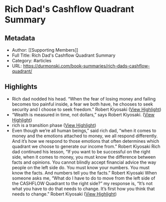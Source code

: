 # Rich Dad's Cashflow Quadrant Summary

## Metadata
- Author: [[Supporting Members]]
- Full Title: Rich Dad's Cashflow Quadrant Summary
- Category: #articles
- URL: https://durmonski.com/book-summaries/rich-dads-cashflow-quadrant/

## Highlights
- Rich dad nodded his head. “When the fear of losing money and failing becomes too painful inside, a fear we both have, he chooses to seek security and I choose to seek freedom.” Robert Kiyosaki ([View Highlight](https://instapaper.com/read/1510745096/19736216))
- “Wealth is measured in time, not dollars,” says Robert Kiyosaki. ([View Highlight](https://instapaper.com/read/1510745096/19736225))
- rich is a transition phase ([View Highlight](https://instapaper.com/read/1510745096/19736226))
- Even though we’re all human beings,” said rich dad, “when it comes to money and the emotions attached to money, we all respond differently. And it’s how we respond to those emotions that often determines which quadrant we choose to generate our income from.” Robert Kiyosaki
  Rich dad continued his lesson, “If you want to be successful on the right side, when it comes to money, you must know the difference between facts and opinions. You cannot blindly accept financial advice the way people on the left side do. You must know your numbers. You must know the facts. And numbers tell you the facts.” Robert Kiyosaki
  When someone asks me, “What do I have to do to move from the left side of the CASHFLOW Quadrant to the right side?” my response is, “It’s not what you have to do that needs to change. It’s first how you think that needs to change.” Robert Kiyosaki ([View Highlight](https://instapaper.com/read/1510745096/19736229))
